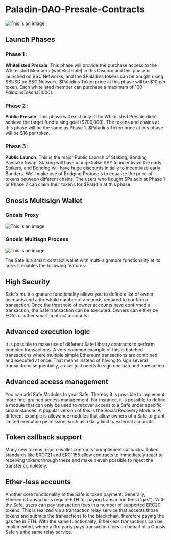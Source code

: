 # Paladin-DAO-Presale-Contracts

![This is an image](https://miro.medium.com/max/1400/1*pG2kVdA8V4eLLPXJzDqn-g.png)

## Launch Phases

### Phase 1 :
**Whitelisted Presale**: This phase will provide the purchase access to the Whitelisted Members (whitelist Role) in this Discord and this phase is launched on BSC Networks, and the $Paladins tokens can be bought using $BUSD on BSC Network. $Paladins Token price at this phase will be $10 per token. Each whitelisted member can purchase a maximum of 100 $Paladins Tokens ($1000).

### Phase 2 : 
**Public Presale**: This phase will exist only if the Whitelisted Presale didn’t achieve the target fundraising goal ($700,000). The tokens and chains at this phase will be the same as Phase 1. $Paladins Token price at this phase will be $16 per token.

### Phase 3 : 
**Public Launch**: This is the major Public Launch of Staking, Bonding Pancake Swap. Staking will have a huge Initial APY to incentivize the early Stakers, and Bonding will have huge discounts initially to incentivize early Bonders. We’ll make use of Bridging Protocols to equalize the price of tokens between different chains. The users who bought $Paladin at Phase 1 or Phase 2 can claim their tokens for $Paladin at this phase.

## Gnosis Multisign Wallet

### Gnosis Proxy
![This is an image](https://i.stack.imgur.com/THTlh.png)

### Gnosis Multisgn Process
![This is an image](https://miro.medium.com/max/765/1*OymI4OIm23KYTXwrUwJFeA.png)

The Safe is a smart contract wallet with multi-signature functionality at its core. It enables the following features:

## High Security
Safe's multi-signature functionality allows you to define a list of owner accounts and a threshold number of accounts required to confirm a transaction. Once the threshold of owner accounts have confirmed a transaction, the Safe transaction can be executed. Owners can either be EOAs or other smart contract accounts.

## Advanced execution logic
It is possible to make use of different Safe Library contracts to perform complex transactions. A very common example of this is batched transactions where multiple simple Ethereum transactions are combined and executed at once. That means instead of having to sign several transactions sequentially, a user just needs to sign one batched transaction.

## Advanced access management
You can add Safe Modules to your Safe. Thereby it is possible to implement more fine-grained access management. For instance, it is possible to define a module that can only be used to recover access to a Safe under specific circumstances. A popular version of this is the Social Recovery Module. A different example is allowance modules that allow owners of a Safe to grant limited execution permission, such as a daily limit to external accounts.

## Token callback support
Many new tokens require wallet contracts to implement callbacks. Token standards like ERC721 and ERC1155 allow contracts to immediately react to receiving tokens through these and make it even possible to reject the transfer completely.

## Ether-less accounts
Another core functionality of the Safe is token payment. Generally, Ethereum transactions require ETH for paying transaction fees (“gas”). With the Safe, users can pay transaction fees in a number of supported ERC20 tokens. This is realized via a transaction relay service that accepts those tokens and submits the transactions to the blockchain, therefore paying the gas fee in ETH. With the same functionality, Ether-less transactions can be implemented, where a 3rd party pays transaction fees on behalf of a Gnosis Safe via the same relay service.
